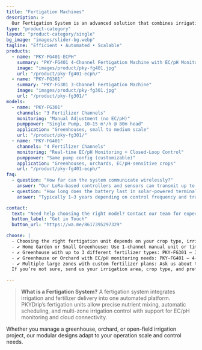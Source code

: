 ```yaml
---
title: "Fertigation Machines"
description: >
  Our Fertigation System is an advanced solution that combines irrigation and fertilization, delivering precise nutrient management for agricultural and horticultural applications. Featuring cutting-edge sensors, the system continuously monitors and adjusts pH, EC(electrical conductivity), and nutrient levels, ensuring optimal plant health and growth.
type: "product-category"
layout: "product-category/single"
bg_image: "images/slider-bg.webp"
tagline: "Efficient • Automated • Scalable"
products:
  - name: "PKY-FG401-ECPH"
    summary: "PKY-FG401 4-Channel Fertigation Machine with EC/pH Monitoring"
    image: "images/product/pky-fg401.jpg"
    url: "/product/pky-fg401-ecph/"
  - name: "PKY-FG301" 
    summary: "PKY-FG301 3-Channel Fertigation Machine"
    image: "images/product/pky-fg301.jpg"
    url: "/product/pky-fg301/"
models:
  - name: "PKY-FG301"
    channels: "3 Fertilizer Channels"
    monitoring: "Manual Adjustment (no EC/pH)"
    pumppower: "Single Pump, 10–15 m³/h @ 80m head"
    application: "Greenhouses, small to medium scale"
    url: "/product/pky-fg301/"
  - name: "PKY-FG401"
    channels: "4 Fertilizer Channels"
    monitoring: "Real-time EC/pH Monitoring + Closed-Loop Control"
    pumppower: "Same pump config (customizable)"
    application: "Greenhouses, orchards, EC/pH-sensitive crops"
    url: "/product/pky-fg401-ecph/"
faq:
  - question: "How far can the system communicate wirelessly?"
    answer: "Our LoRa-based controllers and sensors can transmit up to 3.5 km in open space. For longer distances, you can add signal repeaters or mesh nodes."
  - question: "How long does the battery last in solar-powered terminals?"
    answer: "Typically 1–3 years depending on control frequency and transmission intervals. We offer 3-year and 5-year battery options."

contact:
  text: "Need help choosing the right model? Contact our team for expert advice."
  button_label: "Get in Touch"
  button_url: "https://wa.me/8617395297329"

choose: |
  - Choosing the right fertigation unit depends on your crop type, irrigation area, fertilizer strategy, and control needs. Below is a simple guide to help you decide:
  - ✔ Home Garden or Small Greenhouse: Use 1-channel manual unit or timer controller
  - ✔ Greenhouse with up to 3 different fertilizer types: PKY-FG301 – 3-Channel Machine
  - ✔ Greenhouse or Orchard with EC/pH monitoring needs: PKY-FG401 – 4-Channel with EC/pH
  - ✔ Multiple large zones with custom fertilizer plans: Ask us about the PKY-FG701 (7-channel) version
  If you’re not sure, send us your irrigation area, crop type, and preferred control style. We’ll recommend the best solution."

---
```

> **What is a Fertigation System?**
A fertigation system integrates irrigation and fertilizer delivery into one automated platform. PKYDrip’s fertigation units allow precise nutrient mixing, automatic scheduling, and multi-zone irrigation control with support for EC/pH monitoring and cloud connectivity.

Whether you manage a greenhouse, orchard, or open-field irrigation project, our modular designs adapt to your operation scale and control needs.
